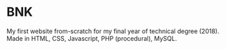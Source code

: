 # BNK
My first website from-scratch for my final year of technical degree (2018). Made in HTML, CSS, Javascript, PHP (procedural), MySQL.
